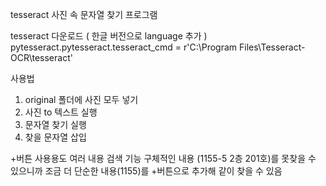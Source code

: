 tesseract 사진 속 문자열 찾기 프로그램

tesseract 다운로드 ( 한글 버전으로 language 추가 )
pytesseract.pytesseract.tesseract_cmd = r'C:\Program Files\Tesseract-OCR\tesseract'

사용법
1. original 폴더에 사진 모두 넣기
2. 사진 to 텍스트 실행
3. 문자열 찾기 실행
4. 찾을 문자열 삽입

+버튼 사용용도
여러 내용 검색 기능 
구체적인 내용 (1155-5 2층 201호)를 못찾을 수 있으니까
조금 더 단순한 내용(1155)를 +버튼으로 추가해 같이 찾을 수 있음
